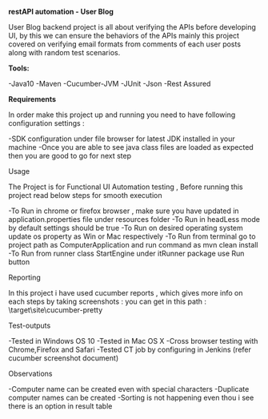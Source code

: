 **restAPI automation - User Blog**

User Blog backend project is all about verifying the APIs before developing UI, by this we can ensure the behaviors of the APIs
mainly this project covered on verifying email formats from comments of each user posts along with random test scenarios.

**Tools:** 

-Java10
-Maven
-Cucumber-JVM
-JUnit
-Json
-Rest Assured

**Requirements**

In order make this project up and running you need to have following configuration settings :

-SDK configuration under file browser for latest JDK installed in your machine -Once you are able to see java class files are loaded as expected then you are good to go for next step

Usage

The Project is for Functional UI Automation testing , Before running this project read below steps for smooth execution

-To Run in chrome or firefox browser , make sure you have updated in application.properties file under resources folder -To Run in headLess mode by default settings should be true -To Run on desired operating system update os property as Win or Mac respectively -To Run from terminal go to project path as ComputerApplication and run command as mvn clean install -To Run from runner class StartEngine under itRunner package use Run button

Reporting

In this project i have used cucumber reports , which gives more info on each steps by taking screenshots : you can get in this path : \target\site\cucumber-pretty

Test-outputs

-Tested in Windows OS 10 -Tested in Mac OS X -Cross browser testing with Chrome,Firefox and Safari -Tested CT job by configuring in Jenkins (refer cucumber screenshot document)

Observations

-Computer name can be created even with special characters -Duplicate computer names can be created -Sorting is not happening even thou i see there is an option in result table